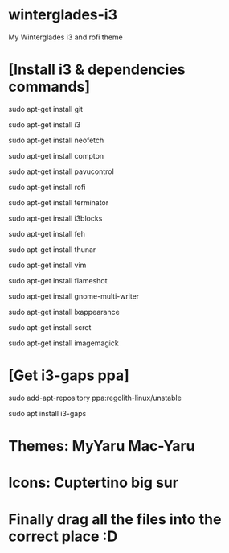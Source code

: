 # winterglades-i3
My Winterglades i3 and rofi theme

# [Install i3 & dependencies commands]

sudo apt-get install git

sudo apt-get install i3

sudo apt-get install neofetch

sudo apt-get install compton

sudo apt-get install pavucontrol

sudo apt-get install rofi

sudo apt-get install terminator

sudo apt-get install i3blocks

sudo apt-get install feh

sudo apt-get install thunar

sudo apt-get install vim

sudo apt-get install flameshot

sudo apt-get install gnome-multi-writer

sudo apt-get install lxappearance

sudo apt-get install scrot

sudo apt-get install imagemagick

# [Get i3-gaps ppa]

sudo add-apt-repository ppa:regolith-linux/unstable

sudo apt install i3-gaps

# Themes: MyYaru Mac-Yaru

# Icons: Cuptertino big sur

# Finally drag all the files into the correct place :D
